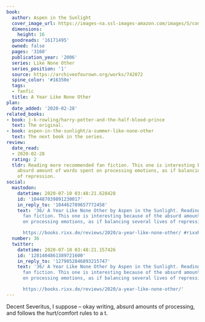 ```yaml
---
book:
  author: Aspen in the Sunlight
  cover_image_url: https://images-na.ssl-images-amazon.com/images/S/compressed.photo.goodreads.com/books/1416158195i/16171495.jpg
  dimensions:
    height: 16
  goodreads: '16171495'
  owned: false
  pages: '3160'
  publication_year: '2006'
  series: Like None Other
  series_position: '1'
  source: https://archiveofourown.org/works/742072
  spine_color: '#16350e'
  tags:
  - fanfic
  title: A Year Like None Other
plan:
  date_added: '2020-02-28'
related_books:
- book: j-k-rowling/harry-potter-and-the-half-blood-prince
  text: The original.
- book: aspen-in-the-sunlight/a-summer-like-none-other
  text: The next book in the series.
review:
  date_read:
  - 2020-02-28
  rating: 2
  tldr: Reading more recommended fan fiction. This one is interesting because of the
    absurd amount of words spent on processing emotions, as if balancing several lives
    of repression.
social:
  mastodon:
    datetime: 2020-07-10 03:48:21.628428
    id: '104487039891230017'
    in_reply_to: '104462789657772458'
    text: '36/ A Year Like None Other by Aspen in the Sunlight. Reading more recommended
      fan fiction. This one is interesting because of the absurd amount of words spent
      on processing emotions, as if balancing several lives of repression.

      https://books.rixx.de/reviews/2020/a-year-like-none-other/ #rixxReads'
  number: 36
  twitter:
    datetime: 2020-07-10 03:48:21.157426
    id: '1281404861389721600'
    in_reply_to: '1279852846893215747'
    text: '36/ A Year Like None Other by Aspen in the Sunlight. Reading more recommended
      fan fiction. This one is interesting because of the absurd amount of words spent
      on processing emotions, as if balancing several lives of repression.

      https://books.rixx.de/reviews/2020/a-year-like-none-other/'
---
```


Decent Severitus, I suppose – okay writing, absurd amounts of processing, and follows the hurt/comfort rules to a t.
